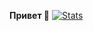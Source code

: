 **Привет 👋**
[![Stats](https://github-readme-stats.vercel.app/api?username=haha-classic&include_all_commits=true&count_private=true&show_icons=true&theme=onedark)](https://github.com/anuraghazra/github-readme-stats)
